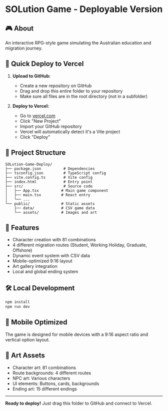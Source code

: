 # SOLution Game - Deployable Version

## 🎮 About
An interactive RPG-style game simulating the Australian education and migration journey.

## 🚀 Quick Deploy to Vercel

1. **Upload to GitHub:**
   - Create a new repository on GitHub
   - Drag and drop this entire folder to your repository
   - Make sure all files are in the root directory (not in a subfolder)

2. **Deploy to Vercel:**
   - Go to [vercel.com](https://vercel.com)
   - Click "New Project"
   - Import your GitHub repository
   - Vercel will automatically detect it's a Vite project
   - Click "Deploy"

## 📁 Project Structure
```
SOLution-Game-Deploy/
├── package.json          # Dependencies
├── tsconfig.json         # TypeScript config
├── vite.config.ts        # Vite config
├── index.html            # Entry point
├── src/                  # Source code
│   ├── App.tsx          # Main game component
│   ├── main.tsx         # React entry
│   └── ...
└── public/              # Static assets
    ├── data/            # CSV game data
    └── assets/          # Images and art
```

## 🎯 Features
- Character creation with 81 combinations
- 4 different migration routes (Student, Working Holiday, Graduate, Offshore)
- Dynamic event system with CSV data
- Mobile-optimized 9:16 layout
- Art gallery integration
- Local and global ending system

## 🛠️ Local Development
```bash
npm install
npm run dev
```

## 📱 Mobile Optimized
The game is designed for mobile devices with a 9:16 aspect ratio and vertical option layout.

## 🎨 Art Assets
- Character art: 81 combinations
- Route backgrounds: 4 different routes
- NPC art: Various characters
- UI elements: Buttons, cards, backgrounds
- Ending art: 15 different endings

---
**Ready to deploy!** Just drag this folder to GitHub and connect to Vercel.
